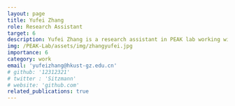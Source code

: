 ```yaml
---
layout: page
title: Yufei Zhang
role: Research Assistant
target: 6
description: Yufei Zhang is a research assistant in PEAK lab working with Prof. Chen Changhao. He received his undergraduate degree from the School of Information Science and Engineering of Fudan University and his postgraduate degree from Nanyang Technological University. His current research interests include multimodal continuous learning and embodied intelligence.
img: /PEAK-Lab/assets/img/zhangyufei.jpg
importance: 6
category: work
email: 'yufeizhang@hkust-gz.edu.cn'
# github: '12312321'
# twitter : 'Sitzmann'
# website: 'github.com'
related_publications: true
---
```



